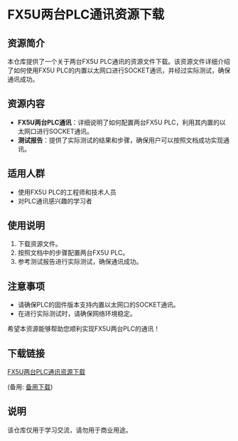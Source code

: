 # FX5U两台PLC通讯资源下载

## 资源简介

本仓库提供了一个关于两台FX5U PLC通讯的资源文件下载。该资源文件详细介绍了如何使用FX5U PLC的内置以太网口进行SOCKET通讯，并经过实际测试，确保通讯成功。

## 资源内容

- **FX5U两台PLC通讯**：详细说明了如何配置两台FX5U PLC，利用其内置的以太网口进行SOCKET通讯。
- **测试报告**：提供了实际测试的结果和步骤，确保用户可以按照文档成功实现通讯。

## 适用人群

- 使用FX5U PLC的工程师和技术人员
- 对PLC通讯感兴趣的学习者

## 使用说明

1. 下载资源文件。
2. 按照文档中的步骤配置两台FX5U PLC。
3. 参考测试报告进行实际测试，确保通讯成功。

## 注意事项

- 请确保PLC的固件版本支持内置以太网口的SOCKET通讯。
- 在进行实际测试时，请确保网络环境稳定。

希望本资源能够帮助您顺利实现FX5U两台PLC的通讯！

## 下载链接
[FX5U两台PLC通讯资源下载](https://pan.quark.cn/s/fbb2f0c47020) 

(备用: [备用下载](https://pan.baidu.com/s/1JJJR3KGk7H7rrGxhbmis-w?pwd=1234))

## 说明

该仓库仅用于学习交流，请勿用于商业用途。
